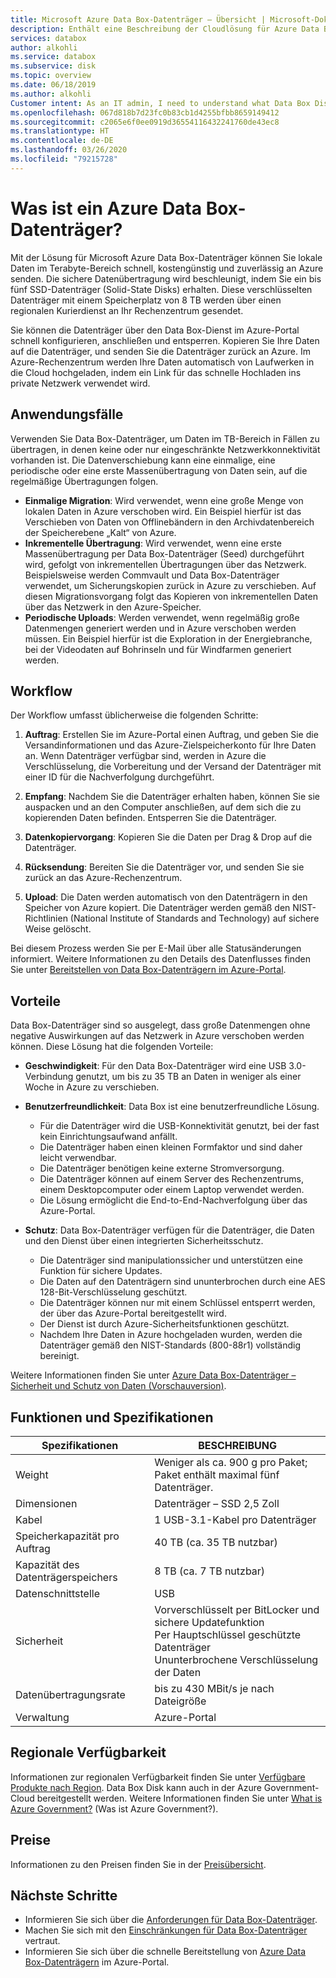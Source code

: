 ```yaml
---
title: Microsoft Azure Data Box-Datenträger – Übersicht | Microsoft-Dokumentation
description: Enthält eine Beschreibung der Cloudlösung für Azure Data Box-Datenträger, die zum Übertragen von großen Datenmengen nach Azure dient.
services: databox
author: alkohli
ms.service: databox
ms.subservice: disk
ms.topic: overview
ms.date: 06/18/2019
ms.author: alkohli
Customer intent: As an IT admin, I need to understand what Data Box Disk is and how it works so I can use it to import on-premises data into Azure.
ms.openlocfilehash: 067d818b7d23fc0b83cb1d4255bfbb8659149412
ms.sourcegitcommit: c2065e6f0ee0919d36554116432241760de43ec8
ms.translationtype: HT
ms.contentlocale: de-DE
ms.lasthandoff: 03/26/2020
ms.locfileid: "79215728"
---
```

# <a name="what-is-azure-data-box-disk"></a>Was ist ein Azure Data Box-Datenträger?

Mit der Lösung für Microsoft Azure Data Box-Datenträger können Sie lokale Daten im Terabyte-Bereich schnell, kostengünstig und zuverlässig an Azure senden. Die sichere Datenübertragung wird beschleunigt, indem Sie ein bis fünf SSD-Datenträger (Solid-State Disks) erhalten. Diese verschlüsselten Datenträger mit einem Speicherplatz von 8 TB werden über einen regionalen Kurierdienst an Ihr Rechenzentrum gesendet. 

Sie können die Datenträger über den Data Box-Dienst im Azure-Portal schnell konfigurieren, anschließen und entsperren. Kopieren Sie Ihre Daten auf die Datenträger, und senden Sie die Datenträger zurück an Azure. Im Azure-Rechenzentrum werden Ihre Daten automatisch von Laufwerken in die Cloud hochgeladen, indem ein Link für das schnelle Hochladen ins private Netzwerk verwendet wird.

## <a name="use-cases"></a>Anwendungsfälle

Verwenden Sie Data Box-Datenträger, um Daten im TB-Bereich in Fällen zu übertragen, in denen keine oder nur eingeschränkte Netzwerkkonnektivität vorhanden ist. Die Datenverschiebung kann eine einmalige, eine periodische oder eine erste Massenübertragung von Daten sein, auf die regelmäßige Übertragungen folgen. 

- **Einmalige Migration**: Wird verwendet, wenn eine große Menge von lokalen Daten in Azure verschoben wird. Ein Beispiel hierfür ist das Verschieben von Daten von Offlinebändern in den Archivdatenbereich der Speicherebene „Kalt“ von Azure.
- **Inkrementelle Übertragung**: Wird verwendet, wenn eine erste Massenübertragung per Data Box-Datenträger (Seed) durchgeführt wird, gefolgt von inkrementellen Übertragungen über das Netzwerk. Beispielsweise werden Commvault und Data Box-Datenträger verwendet, um Sicherungskopien zurück in Azure zu verschieben. Auf diesen Migrationsvorgang folgt das Kopieren von inkrementellen Daten über das Netzwerk in den Azure-Speicher. 
- **Periodische Uploads**: Werden verwendet, wenn regelmäßig große Datenmengen generiert werden und in Azure verschoben werden müssen. Ein Beispiel hierfür ist die Exploration in der Energiebranche, bei der Videodaten auf Bohrinseln und für Windfarmen generiert werden.

## <a name="the-workflow"></a>Workflow

Der Workflow umfasst üblicherweise die folgenden Schritte:

1. **Auftrag**: Erstellen Sie im Azure-Portal einen Auftrag, und geben Sie die Versandinformationen und das Azure-Zielspeicherkonto für Ihre Daten an. Wenn Datenträger verfügbar sind, werden in Azure die Verschlüsselung, die Vorbereitung und der Versand der Datenträger mit einer ID für die Nachverfolgung durchgeführt.

2. **Empfang**: Nachdem Sie die Datenträger erhalten haben, können Sie sie auspacken und an den Computer anschließen, auf dem sich die zu kopierenden Daten befinden. Entsperren Sie die Datenträger.
    
3. **Datenkopiervorgang**: Kopieren Sie die Daten per Drag & Drop auf die Datenträger.

4. **Rücksendung**: Bereiten Sie die Datenträger vor, und senden Sie sie zurück an das Azure-Rechenzentrum.

5. **Upload**: Die Daten werden automatisch von den Datenträgern in den Speicher von Azure kopiert. Die Datenträger werden gemäß den NIST-Richtlinien (National Institute of Standards and Technology) auf sichere Weise gelöscht.

Bei diesem Prozess werden Sie per E-Mail über alle Statusänderungen informiert. Weitere Informationen zu den Details des Datenflusses finden Sie unter [Bereitstellen von Data Box-Datenträgern im Azure-Portal](data-box-disk-quickstart-portal.md).


## <a name="benefits"></a>Vorteile

Data Box-Datenträger sind so ausgelegt, dass große Datenmengen ohne negative Auswirkungen auf das Netzwerk in Azure verschoben werden können. Diese Lösung hat die folgenden Vorteile:

- **Geschwindigkeit**: Für den Data Box-Datenträger wird eine USB 3.0-Verbindung genutzt, um bis zu 35 TB an Daten in weniger als einer Woche in Azure zu verschieben.   

- **Benutzerfreundlichkeit**: Data Box ist eine benutzerfreundliche Lösung.

    - Für die Datenträger wird die USB-Konnektivität genutzt, bei der fast kein Einrichtungsaufwand anfällt.
    - Die Datenträger haben einen kleinen Formfaktor und sind daher leicht verwendbar.
    - Die Datenträger benötigen keine externe Stromversorgung.
    - Die Datenträger können auf einem Server des Rechenzentrums, einem Desktopcomputer oder einem Laptop verwendet werden.
    - Die Lösung ermöglicht die End-to-End-Nachverfolgung über das Azure-Portal.    

- **Schutz**: Data Box-Datenträger verfügen für die Datenträger, die Daten und den Dienst über einen integrierten Sicherheitsschutz. 
    - Die Datenträger sind manipulationssicher und unterstützen eine Funktion für sichere Updates. 
    - Die Daten auf den Datenträgern sind ununterbrochen durch eine AES 128-Bit-Verschlüsselung geschützt. 
    - Die Datenträger können nur mit einem Schlüssel entsperrt werden, der über das Azure-Portal bereitgestellt wird. 
    - Der Dienst ist durch Azure-Sicherheitsfunktionen geschützt. 
    - Nachdem Ihre Daten in Azure hochgeladen wurden, werden die Datenträger gemäß den NIST-Standards (800-88r1) vollständig bereinigt.  
    
Weitere Informationen finden Sie unter [Azure Data Box-Datenträger – Sicherheit und Schutz von Daten (Vorschauversion)](data-box-disk-security.md).


## <a name="features-and-specifications"></a>Funktionen und Spezifikationen


| Spezifikationen                                          | BESCHREIBUNG              |
|---------------------------------------------------------|--------------------------|
| Weight                                                  | Weniger als ca. 900 g pro Paket; Paket enthält maximal fünf Datenträger.                |
| Dimensionen                                              | Datenträger – SSD 2,5 Zoll |            
| Kabel                                                  | 1 USB-3.1-Kabel pro Datenträger|
| Speicherkapazität pro Auftrag                              | 40 TB (ca. 35 TB nutzbar)|
| Kapazität des Datenträgerspeichers                                   | 8 TB (ca. 7 TB nutzbar)|
| Datenschnittstelle                                          | USB   |
| Sicherheit                                                | Vorverschlüsselt per BitLocker und sichere Updatefunktion <br> Per Hauptschlüssel geschützte Datenträger <br> Ununterbrochene Verschlüsselung der Daten  |
| Datenübertragungsrate                                      | bis zu 430 MBit/s je nach Dateigröße      |
|Verwaltung                                               | Azure-Portal |


## <a name="region-availability"></a>Regionale Verfügbarkeit

Informationen zur regionalen Verfügbarkeit finden Sie unter [Verfügbare Produkte nach Region](https://azure.microsoft.com/global-infrastructure/services/?products=databox&regions=all). Data Box Disk kann auch in der Azure Government-Cloud bereitgestellt werden. Weitere Informationen finden Sie unter [What is Azure Government?](https://docs.microsoft.com/azure/azure-government/documentation-government-welcome) (Was ist Azure Government?).


## <a name="pricing"></a>Preise

Informationen zu den Preisen finden Sie in der [Preisübersicht](https://azure.microsoft.com/pricing/details/databox/disk/).

## <a name="next-steps"></a>Nächste Schritte

- Informieren Sie sich über die [Anforderungen für Data Box-Datenträger](data-box-disk-system-requirements.md).
- Machen Sie sich mit den [Einschränkungen für Data Box-Datenträger](data-box-disk-limits.md) vertraut.
- Informieren Sie sich über die schnelle Bereitstellung von [Azure Data Box-Datenträgern](data-box-disk-quickstart-portal.md) im Azure-Portal.
